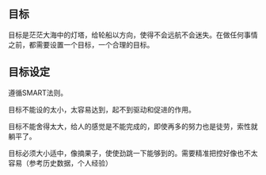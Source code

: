 ## 目标
目标是茫茫大海中的灯塔，给轮船以方向，使得不会远航不会迷失。在做任何事情之前，都需要设置一个目标，一个合理的目标。

## 目标设定
遵循SMART法则。

目标不能设的太小，太容易达到，起不到驱动和促进的作用。

目标不能舍得太大，给人的感觉是不能完成的，即使再多的努力也是徒劳，索性就躺平了。

目标必须大小适中，像摘果子，使使劲跳一下能够到的。需要精准把控好像也不太容易（参考历史数据，个人经验）